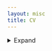 ```yaml
---
layout: misc
title: CV
---
```


<details>
  <summary> Expand </summary>
  
  <br>
  
  ## Education

  ## Languages
  
</details>
